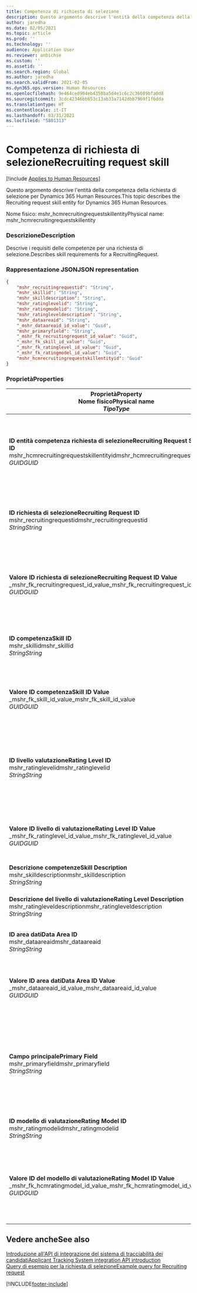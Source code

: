 ```yaml
---
title: Competenza di richiesta di selezione
description: Questo argomento descrive l'entità della competenza della richiesta di selezione per Dynamics 365 Human Resources.
author: jaredha
ms.date: 02/05/2021
ms.topic: article
ms.prod: ''
ms.technology: ''
audience: Application User
ms.reviewer: anbichse
ms.custom: ''
ms.assetid: ''
ms.search.region: Global
ms.author: jaredha
ms.search.validFrom: 2021-02-05
ms.dyn365.ops.version: Human Resources
ms.openlocfilehash: 9e464ced904eb4358ba5d4e1c6c2c36089bfa0d8
ms.sourcegitcommit: 3cdc42346bb653c13ab33a7142dbb7969f1f6dda
ms.translationtype: HT
ms.contentlocale: it-IT
ms.lasthandoff: 03/31/2021
ms.locfileid: "5801313"
---
```

# <a name="recruiting-request-skill"></a><span data-ttu-id="54917-103">Competenza di richiesta di selezione</span><span class="sxs-lookup"><span data-stu-id="54917-103">Recruiting request skill</span></span>

[!include [Applies to Human Resources](../includes/applies-to-hr.md)]

<span data-ttu-id="54917-104">Questo argomento descrive l'entità della competenza della richiesta di selezione per Dynamics 365 Human Resources.</span><span class="sxs-lookup"><span data-stu-id="54917-104">This topic describes the Recruiting request skill entity for Dynamics 365 Human Resources.</span></span>

<span data-ttu-id="54917-105">Nome fisico: mshr_hcmrecruitingrequestskillentity</span><span class="sxs-lookup"><span data-stu-id="54917-105">Physical name: mshr_hcmrecruitingrequestskillentity</span></span>

### <a name="description"></a><span data-ttu-id="54917-106">Descrizione</span><span class="sxs-lookup"><span data-stu-id="54917-106">Description</span></span>

<span data-ttu-id="54917-107">Descrive i requisiti delle competenze per una richiesta di selezione.</span><span class="sxs-lookup"><span data-stu-id="54917-107">Describes skill requirements for a RecruitingRequest.</span></span>

### <a name="json-representation"></a><span data-ttu-id="54917-108">Rappresentazione JSON</span><span class="sxs-lookup"><span data-stu-id="54917-108">JSON representation</span></span>

```json
{
    "mshr_recruitingrequestid": "String",
    "mshr_skillid": "String",
    "mshr_skilldescription": "String",
    "mshr_ratinglevelid": "String",
    "mshr_ratingmodelid": "String",
    "mshr_ratingleveldescription": "String",
    "mshr_dataareaid": "String",
    "_mshr_dataareaid_id_value": "Guid",
    "mshr_primaryfield": "String",
    "_mshr_fk_recruitingrequest_id_value": "Guid",
    "_mshr_fk_skill_id_value": "Guid",
    "_mshr_fk_ratinglevel_id_value": "Guid",
    "_mshr_fk_ratingmodel_id_value": "Guid",
    "mshr_hcmrecruitingrequestskillentityid": "Guid"
}
```

### <a name="properties"></a><span data-ttu-id="54917-109">Proprietà</span><span class="sxs-lookup"><span data-stu-id="54917-109">Properties</span></span>

| <span data-ttu-id="54917-110">Proprietà</span><span class="sxs-lookup"><span data-stu-id="54917-110">Property</span></span><br><span data-ttu-id="54917-111">**Nome fisico**</span><span class="sxs-lookup"><span data-stu-id="54917-111">**Physical name**</span></span><br><span data-ttu-id="54917-112">**_Tipo_**</span><span class="sxs-lookup"><span data-stu-id="54917-112">**_Type_**</span></span> | <span data-ttu-id="54917-113">Utilizza</span><span class="sxs-lookup"><span data-stu-id="54917-113">Use</span></span> | <span data-ttu-id="54917-114">Descrizione</span><span class="sxs-lookup"><span data-stu-id="54917-114">Description</span></span> |
| --- | --- | --- |
| <span data-ttu-id="54917-115">**ID entità competenza richiesta di selezione**</span><span class="sxs-lookup"><span data-stu-id="54917-115">**Recruiting Request Skill Entity ID**</span></span><br><span data-ttu-id="54917-116">mshr_hcmrecruitingrequestskillentityid</span><span class="sxs-lookup"><span data-stu-id="54917-116">mshr_hcmrecruitingrequestskillentityid</span></span><br><span data-ttu-id="54917-117">*GUID*</span><span class="sxs-lookup"><span data-stu-id="54917-117">*GUID*</span></span> | <span data-ttu-id="54917-118">Sola lettura</span><span class="sxs-lookup"><span data-stu-id="54917-118">Read-only</span></span><br><span data-ttu-id="54917-119">Richiesto</span><span class="sxs-lookup"><span data-stu-id="54917-119">Required</span></span> | <span data-ttu-id="54917-120">Identificatore univoco generato dal sistema per il record **Competenza di richiesta di selezione**.</span><span class="sxs-lookup"><span data-stu-id="54917-120">System-generated unique identifier for the **Recruiting Request Skill** record.</span></span> |
| <span data-ttu-id="54917-121">**ID richiesta di selezione**</span><span class="sxs-lookup"><span data-stu-id="54917-121">**Recruiting Request ID**</span></span><br><span data-ttu-id="54917-122">mshr_recruitingrequestid</span><span class="sxs-lookup"><span data-stu-id="54917-122">mshr_recruitingrequestid</span></span><br><span data-ttu-id="54917-123">*String*</span><span class="sxs-lookup"><span data-stu-id="54917-123">*String*</span></span> | <span data-ttu-id="54917-124">Scrivi una volta</span><span class="sxs-lookup"><span data-stu-id="54917-124">Write-once</span></span><br><span data-ttu-id="54917-125">Richiesto</span><span class="sxs-lookup"><span data-stu-id="54917-125">Required</span></span> | <span data-ttu-id="54917-126">L'identificatore univoco leggibile dall'utente della richiesta di selezione associata.</span><span class="sxs-lookup"><span data-stu-id="54917-126">The user-readable unique identifier of the associated recruiting request.</span></span> |
| <span data-ttu-id="54917-127">**Valore ID richiesta di selezione**</span><span class="sxs-lookup"><span data-stu-id="54917-127">**Recruiting Request ID Value**</span></span><br><span data-ttu-id="54917-128">_mshr_fk_recruitingrequest_id_value</span><span class="sxs-lookup"><span data-stu-id="54917-128">_mshr_fk_recruitingrequest_id_value</span></span><br><span data-ttu-id="54917-129">*GUID*</span><span class="sxs-lookup"><span data-stu-id="54917-129">*GUID*</span></span> | <span data-ttu-id="54917-130">Sola lettura</span><span class="sxs-lookup"><span data-stu-id="54917-130">Read-only</span></span><br><span data-ttu-id="54917-131">Richiesto</span><span class="sxs-lookup"><span data-stu-id="54917-131">Required</span></span><br> <span data-ttu-id="54917-132">Chiave esterna: mshr_hcmrecruitingrequestentityid dell'entità mshr_hcmrecruitingrequestentity</span><span class="sxs-lookup"><span data-stu-id="54917-132">Foreign key: mshr_hcmrecruitingrequestentityid of mshr_hcmrecruitingrequestentity entity</span></span> | <span data-ttu-id="54917-133">L'identificatore univoco generato dall'utente della richiesta di selezione associata.</span><span class="sxs-lookup"><span data-stu-id="54917-133">System-generated unique identifier of the associated recruiting request.</span></span> |
| <span data-ttu-id="54917-134">**ID competenza**</span><span class="sxs-lookup"><span data-stu-id="54917-134">**Skill ID**</span></span><br><span data-ttu-id="54917-135">mshr_skillid</span><span class="sxs-lookup"><span data-stu-id="54917-135">mshr_skillid</span></span><br><span data-ttu-id="54917-136">*String*</span><span class="sxs-lookup"><span data-stu-id="54917-136">*String*</span></span><br> | <span data-ttu-id="54917-137">Scrivi una volta</span><span class="sxs-lookup"><span data-stu-id="54917-137">Write-once</span></span><br><span data-ttu-id="54917-138">Richiesto</span><span class="sxs-lookup"><span data-stu-id="54917-138">Required</span></span> | <span data-ttu-id="54917-139">L'identificatore univoco leggibile dall'utente della competenza richiesta.</span><span class="sxs-lookup"><span data-stu-id="54917-139">The user-readable unique identifier of the required skill.</span></span> |
| <span data-ttu-id="54917-140">**Valore ID competenza**</span><span class="sxs-lookup"><span data-stu-id="54917-140">**Skill ID Value**</span></span><br><span data-ttu-id="54917-141">_mshr_fk_skill_id_value</span><span class="sxs-lookup"><span data-stu-id="54917-141">_mshr_fk_skill_id_value</span></span><br><span data-ttu-id="54917-142">*GUID*</span><span class="sxs-lookup"><span data-stu-id="54917-142">*GUID*</span></span> | <span data-ttu-id="54917-143">Sola lettura</span><span class="sxs-lookup"><span data-stu-id="54917-143">Read-only</span></span><br><span data-ttu-id="54917-144">Richiesto</span><span class="sxs-lookup"><span data-stu-id="54917-144">Required</span></span><br><span data-ttu-id="54917-145">Chiave esterna: mshr_hcmskillentityid dell'entità mshr_hcmskillentity</span><span class="sxs-lookup"><span data-stu-id="54917-145">Foreign key: mshr_hcmskillentityid of mshr_hcmskillentity entity</span></span> | <span data-ttu-id="54917-146">Identificatore univoco generato dal sistema della competenza richiesta.</span><span class="sxs-lookup"><span data-stu-id="54917-146">System-generated unique identifier of the required skill.</span></span> |
| <span data-ttu-id="54917-147">**ID livello valutazione**</span><span class="sxs-lookup"><span data-stu-id="54917-147">**Rating Level ID**</span></span><br><span data-ttu-id="54917-148">mshr_ratinglevelid</span><span class="sxs-lookup"><span data-stu-id="54917-148">mshr_ratinglevelid</span></span><br><span data-ttu-id="54917-149">*String*</span><span class="sxs-lookup"><span data-stu-id="54917-149">*String*</span></span> | <span data-ttu-id="54917-150">Scrivi una volta</span><span class="sxs-lookup"><span data-stu-id="54917-150">Write-once</span></span><br><span data-ttu-id="54917-151">Facoltativo</span><span class="sxs-lookup"><span data-stu-id="54917-151">Optional</span></span> | <span data-ttu-id="54917-152">Il valore del livello di competenze richiesto selezionato per il lavoro, in base al modello di valutazione assegnato alla competenza.</span><span class="sxs-lookup"><span data-stu-id="54917-152">The required skill level value selected for the job, based on the rating model assigned to the skill.</span></span> |
| <span data-ttu-id="54917-153">**Valore ID livello di valutazione**</span><span class="sxs-lookup"><span data-stu-id="54917-153">**Rating Level ID Value**</span></span><br><span data-ttu-id="54917-154">_mshr_fk_ratinglevel_id_value</span><span class="sxs-lookup"><span data-stu-id="54917-154">_mshr_fk_ratinglevel_id_value</span></span><br><span data-ttu-id="54917-155">*GUID*</span><span class="sxs-lookup"><span data-stu-id="54917-155">*GUID*</span></span> | <span data-ttu-id="54917-156">Sola lettura</span><span class="sxs-lookup"><span data-stu-id="54917-156">Read-only</span></span><br><span data-ttu-id="54917-157">Facoltativo</span><span class="sxs-lookup"><span data-stu-id="54917-157">Optional</span></span><br><span data-ttu-id="54917-158">Chiave esterna: mshr_hcmratinglevelentityid dell'entità mshr_hcmratinglevelentity</span><span class="sxs-lookup"><span data-stu-id="54917-158">Foreign key: mshr_hcmratinglevelentityid of mshr_hcmratinglevelentity entity</span></span> | <span data-ttu-id="54917-159">Identificatore univoco generato dal sistema per il livello.</span><span class="sxs-lookup"><span data-stu-id="54917-159">System-generated unique identifier for the level.</span></span> |
| <span data-ttu-id="54917-160">**Descrizione competenze**</span><span class="sxs-lookup"><span data-stu-id="54917-160">**Skill Description**</span></span><br><span data-ttu-id="54917-161">mshr_skilldescription</span><span class="sxs-lookup"><span data-stu-id="54917-161">mshr_skilldescription</span></span><br><span data-ttu-id="54917-162">*String*</span><span class="sxs-lookup"><span data-stu-id="54917-162">*String*</span></span> | <span data-ttu-id="54917-163">Sola lettura</span><span class="sxs-lookup"><span data-stu-id="54917-163">Read-only</span></span><br><span data-ttu-id="54917-164">Richiesto</span><span class="sxs-lookup"><span data-stu-id="54917-164">Required</span></span> | <span data-ttu-id="54917-165">La descrizione delle competenze.</span><span class="sxs-lookup"><span data-stu-id="54917-165">The skill description.</span></span> |
| <span data-ttu-id="54917-166">**Descrizione del livello di valutazione**</span><span class="sxs-lookup"><span data-stu-id="54917-166">**Rating Level Description**</span></span><br><span data-ttu-id="54917-167">mshr_ratingleveldescription</span><span class="sxs-lookup"><span data-stu-id="54917-167">mshr_ratingleveldescription</span></span><br><span data-ttu-id="54917-168">*String*</span><span class="sxs-lookup"><span data-stu-id="54917-168">*String*</span></span> | <span data-ttu-id="54917-169">Sola lettura</span><span class="sxs-lookup"><span data-stu-id="54917-169">Read-only</span></span><br><span data-ttu-id="54917-170">Facoltativo</span><span class="sxs-lookup"><span data-stu-id="54917-170">Optional</span></span> | <span data-ttu-id="54917-171">La descrizione del livello delle competenze selezionato.</span><span class="sxs-lookup"><span data-stu-id="54917-171">The description of the selected skill level.</span></span> |
| <span data-ttu-id="54917-172">**ID area dati**</span><span class="sxs-lookup"><span data-stu-id="54917-172">**Data Area ID**</span></span><br><span data-ttu-id="54917-173">mshr_dataareaid</span><span class="sxs-lookup"><span data-stu-id="54917-173">mshr_dataareaid</span></span><br><span data-ttu-id="54917-174">*String*</span><span class="sxs-lookup"><span data-stu-id="54917-174">*String*</span></span> | <span data-ttu-id="54917-175">Lettura/scrittura</span><span class="sxs-lookup"><span data-stu-id="54917-175">Read/write</span></span><br><span data-ttu-id="54917-176">Facoltativo</span><span class="sxs-lookup"><span data-stu-id="54917-176">Optional</span></span> | <span data-ttu-id="54917-177">Specifica la persona giuridica (società).</span><span class="sxs-lookup"><span data-stu-id="54917-177">Specifies the legal entity (company).</span></span> |
| <span data-ttu-id="54917-178">**Valore ID area dati**</span><span class="sxs-lookup"><span data-stu-id="54917-178">**Data Area ID Value**</span></span><br><span data-ttu-id="54917-179">_mshr_dataareaid_id_value</span><span class="sxs-lookup"><span data-stu-id="54917-179">_mshr_dataareaid_id_value</span></span><br><span data-ttu-id="54917-180">*GUID*</span><span class="sxs-lookup"><span data-stu-id="54917-180">*GUID*</span></span> | <span data-ttu-id="54917-181">Sola lettura</span><span class="sxs-lookup"><span data-stu-id="54917-181">Read-only</span></span><br><span data-ttu-id="54917-182">Facoltativo</span><span class="sxs-lookup"><span data-stu-id="54917-182">Optional</span></span><br><span data-ttu-id="54917-183">Chiave esterna: cdm_companyid dell'entità cdm_company</span><span class="sxs-lookup"><span data-stu-id="54917-183">Foreign key: cdm_companyid of cdm_company entity</span></span> | <span data-ttu-id="54917-184">Valore GUID generato dal sistema che identifica la persona giuridica (società).</span><span class="sxs-lookup"><span data-stu-id="54917-184">System-generated GUID value identifying the legal entity (company).</span></span> |
| <span data-ttu-id="54917-185">**Campo principale**</span><span class="sxs-lookup"><span data-stu-id="54917-185">**Primary Field**</span></span><br><span data-ttu-id="54917-186">mshr_primaryfield</span><span class="sxs-lookup"><span data-stu-id="54917-186">mshr_primaryfield</span></span><br><span data-ttu-id="54917-187">*String*</span><span class="sxs-lookup"><span data-stu-id="54917-187">*String*</span></span> | <span data-ttu-id="54917-188">Sola lettura</span><span class="sxs-lookup"><span data-stu-id="54917-188">Read-only</span></span><br><span data-ttu-id="54917-189">Richiesto</span><span class="sxs-lookup"><span data-stu-id="54917-189">Required</span></span> | <span data-ttu-id="54917-190">Concatenazione del valore della richiesta di selezione, dell'ID delle competenze come altro metodo per identificare in modo univoco il record.</span><span class="sxs-lookup"><span data-stu-id="54917-190">Concatenation of Recruiting Request value and Skill ID as another method to uniquely identify the record.</span></span> |
| <span data-ttu-id="54917-191">**ID modello di valutazione**</span><span class="sxs-lookup"><span data-stu-id="54917-191">**Rating Model ID**</span></span><br><span data-ttu-id="54917-192">mshr_ratingmodelid</span><span class="sxs-lookup"><span data-stu-id="54917-192">mshr_ratingmodelid</span></span><br><span data-ttu-id="54917-193">*String*</span><span class="sxs-lookup"><span data-stu-id="54917-193">*String*</span></span> | <span data-ttu-id="54917-194">Lettura/scrittura</span><span class="sxs-lookup"><span data-stu-id="54917-194">Read-write</span></span><br><span data-ttu-id="54917-195">Richiesto</span><span class="sxs-lookup"><span data-stu-id="54917-195">Required</span></span> | <span data-ttu-id="54917-196">Il modello di valutazione utilizzato per valutare la competenza.</span><span class="sxs-lookup"><span data-stu-id="54917-196">The rating model used to rate the skill.</span></span> |
| <span data-ttu-id="54917-197">**Valore ID del modello di valutazione**</span><span class="sxs-lookup"><span data-stu-id="54917-197">**Rating Model ID Value**</span></span><br><span data-ttu-id="54917-198">_mshr_fk_hcmratingmodel_id_value</span><span class="sxs-lookup"><span data-stu-id="54917-198">_mshr_fk_hcmratingmodel_id_value</span></span><br><span data-ttu-id="54917-199">*GUID*</span><span class="sxs-lookup"><span data-stu-id="54917-199">*GUID*</span></span> | <span data-ttu-id="54917-200">Sola lettura</span><span class="sxs-lookup"><span data-stu-id="54917-200">Read-only</span></span><br><span data-ttu-id="54917-201">Richiesto</span><span class="sxs-lookup"><span data-stu-id="54917-201">Required</span></span><br><span data-ttu-id="54917-202">Chiave esterna: mshr_hcmratingmodelentityid dell'entità mshr_hcmratingmodelentity</span><span class="sxs-lookup"><span data-stu-id="54917-202">Foreign key: mshr_hcmratingmodelentityid of mshr_hcmratingmodelentity entity</span></span> | <span data-ttu-id="54917-203">Identificatore univoco generato dal sistema del modello di valutazione utilizzato per valutare la competenza.</span><span class="sxs-lookup"><span data-stu-id="54917-203">System-generated unique identifier of the rating model used to rate the skill.</span></span> |

## <a name="see-also"></a><span data-ttu-id="54917-204">Vedere anche</span><span class="sxs-lookup"><span data-stu-id="54917-204">See also</span></span>

[<span data-ttu-id="54917-205">Introduzione all'API di integrazione del sistema di tracciabilità dei candidati</span><span class="sxs-lookup"><span data-stu-id="54917-205">Applicant Tracking System integration API introduction</span></span>](hr-admin-integration-ats-api-introduction.md)<br>
[<span data-ttu-id="54917-206">Query di esempio per la richiesta di selezione</span><span class="sxs-lookup"><span data-stu-id="54917-206">Example query for Recruiting request</span></span>](hr-admin-integration-ats-api-recruiting-request-example-query.md)


[!INCLUDE[footer-include](../includes/footer-banner.md)]